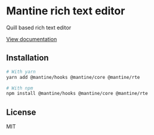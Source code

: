 # Mantine rich text editor

Quill based rich text editor

[View documentation](https://mantine.dev/)

## Installation

```sh
# With yarn
yarn add @mantine/hooks @mantine/core @mantine/rte

# With npm
npm install @mantine/hooks @mantine/core @mantine/rte
```

## License

MIT
